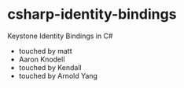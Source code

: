 csharp-identity-bindings
========================

Keystone Identity Bindings in C#



- touched by matt
- Aaron Knodell
- touched by Kendall
- touched by Arnold Yang
